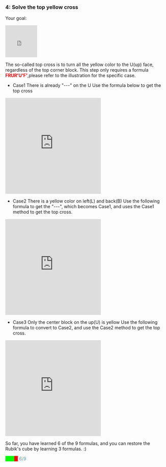 ### 4: Solve the top yellow cross
Your goal:
<iframe src="https://fy-create.github.io/Cube/tools/browser/cube.html?para={screenRatio:1.0,corner:5678,edge:1234567890AB,center:123456,edgeValidFace:{1:U,2:U,3:U,4:U}}
" width="100px" height="100px" frameborder="0" scrolling="no"></iframe>


The so-called top cross is to turn all the yellow color  to the U(up) face, regardless of the top corner block. This step only requires a formula <span style="color: red;">**FRUR'U'F'**</span>,please refer to the illustration for the specific case.


- Case1 There is already  "---" on the U
Use the formula below to get the top cross
<iframe src="https://fy-create.github.io/Cube/tools/browser/cube.html?para={screenRatio:1.5,eye:true,corner:5678,edge:1234567890AB,center:123456,edgeValidFace:{1:U,2:U,3:U,4:U},monitorEdge:1234,monitorCenter:1,edgeDirAndPath:>3,formula:FRUR'U'F'}" width="300px" height="300px" frameborder="0" scrolling="no"></iframe>

-  Case2 There is a yellow color on left(L) and back(B)
Use the following formula to get the "---", which becomes Case1, and uses the Case1 method to get the top cross.
<iframe src="https://fy-create.github.io/Cube/tools/browser/cube.html?para={screenRatio:1.5,eye:true,corner:5678,edge:1234567890AB,center:123456,edgeValidFace:{1:U,2:U,3:U,4:U},monitorEdge:1234,monitorCenter:1,edgeDirAndPath:>4,formula:FRUR'U'F'}" width="300px" height="300px" frameborder="0" scrolling="no"></iframe>

-  Case3 Only the center block on the up(U) is yellow
Use the following formula to convert to Case2, and use the Case2 method to get the top cross.
<iframe src="https://fy-create.github.io/Cube/tools/browser/cube.html?para={screenRatio:1.5,eye:true,corner:5678,edge:1234567890AB,center:123456,edgeValidFace:{1:U,2:U,3:U,4:U},monitorEdge:1234,monitorCenter:1,edgeDirAndPath:>2>3>4,formula:FRUR'U'F'}" width="300px" height="300px" frameborder="0" scrolling="no"></iframe>


So far, you have learned 6 of the 9 formulas, and you can restore the Rubik's cube by learning 3 formulas. :)
<p style="color: #5e9ca0;"><span style="background-color: #ff0000;"><span style="background-color: #00ff00;">&nbsp; &nbsp;&nbsp;&nbsp;&nbsp;&nbsp;</span>&nbsp;&nbsp;&nbsp;</span> 6/9</p>
